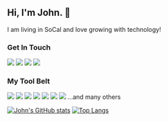 ## Hi, I'm John. 👋
I am living in SoCal and love growing with technology! 

### Get In Touch
<a href="mailto:johnpadworski@gmail.com"><img src="https://img.shields.io/badge/Gmail-D14836?style=for-the-badge&logo=gmail&logoColor=white"></a> 
<a href="https://www.linkedin.com/in/johnpadworski/"><img src="https://img.shields.io/badge/LinkedIn-0077B5?style=for-the-badge&logo=linkedin&logoColor=white"></a> 
<a href="https://www.youtube.com/channel/UCJBqULOwFqLcq_1uDhOc7xw"><img src="https://img.shields.io/badge/YouTube-FF0000?style=for-the-badge&logo=youtube&logoColor=white"></a> 
<a href="https://www.neverrelax.org"><img src="https://img.shields.io/badge/portfolio-0A0A0A?style=for-the-badge&logo=dev.to&logoColor=white"></a> 

### My Tool Belt
<img src="https://img.shields.io/badge/Python-3776AB?style=for-the-badge&logo=python&logoColor=white"> <img src="https://img.shields.io/badge/C%2B%2B-00599C?style=for-the-badge&logo=c%2B%2B&logoColor=white">  <img src="https://img.shields.io/badge/JavaScript-F7DF1E?style=for-the-badge&logo=javascript&logoColor=black"> <img src="https://img.shields.io/badge/Node.js-43853D?style=for-the-badge&logo=node.js&logoColor=white"> <img src="https://img.shields.io/badge/HTML5-E34F26?style=for-the-badge&logo=html5&logoColor=white"> <img src="https://img.shields.io/badge/CSS3-1572B6?style=for-the-badge&logo=css3&logoColor=white"> <img src="https://img.shields.io/badge/React-20232A?style=for-the-badge&logo=react&logoColor=61DAFB">  ...and many others




[![John's GitHub stats](https://github-readme-stats.vercel.app/api?username=jpadwor1&theme=github_dark&show_icons=true)](https://github.com/jpadwor1/github-readme-stats)
[![Top Langs](https://github-readme-stats.vercel.app/api/top-langs/?username=jpadwor1)](https://github.com/jpadwor1/github-readme-stats)
